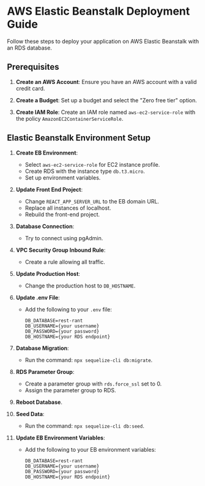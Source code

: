 # AWS Elastic Beanstalk Deployment Guide

Follow these steps to deploy your application on AWS Elastic Beanstalk with an RDS database.

## Prerequisites

1. **Create an AWS Account**: Ensure you have an AWS account with a valid credit card.

2. **Create a Budget**: Set up a budget and select the "Zero free tier" option.

3. **Create IAM Role**: Create an IAM role named `aws-ec2-service-role` with the policy `AmazonEC2ContainerServiceRole`.

## Elastic Beanstalk Environment Setup

1. **Create EB Environment**:
   - Select `aws-ec2-service-role` for EC2 instance profile.
   - Create RDS with the instance type `db.t3.micro`.
   - Set up environment variables.

2. **Update Front End Project**:
   - Change `REACT_APP_SERVER_URL` to the EB domain URL.
   - Replace all instances of localhost.
   - Rebuild the front-end project.

3. **Database Connection**:
   - Try to connect using pgAdmin.

4. **VPC Security Group Inbound Rule**:
   - Create a rule allowing all traffic.

5. **Update Production Host**:
   - Change the production host to `DB_HOSTNAME`.

6. **Update .env File**:
   - Add the following to your `.env` file:
     ```
     DB_DATABASE=rest-rant
     DB_USERNAME={your username}
     DB_PASSWORD={your password}
     DB_HOSTNAME={your RDS endpoint}
     ```

7. **Database Migration**:
   - Run the command: `npx sequelize-cli db:migrate`.

8. **RDS Parameter Group**:
   - Create a parameter group with `rds.force_ssl` set to 0.
   - Assign the parameter group to RDS.

9. **Reboot Database**.

10. **Seed Data**:
    - Run the command: `npx sequelize-cli db:seed`.

11. **Update EB Environment Variables**:
    - Add the following to your EB environment variables:
      ```
      DB_DATABASE=rest-rant
      DB_USERNAME={your username}
      DB_PASSWORD={your password}
      DB_HOSTNAME={your RDS endpoint}
      ```
